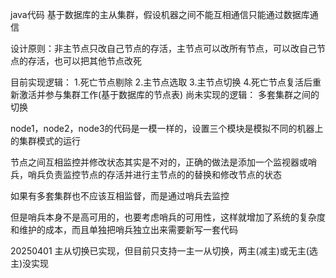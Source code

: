 java代码
基于数据库的主从集群，假设机器之间不能互相通信只能通过数据库通信

设计原则：非主节点只改自己节点的存活，主节点可以改所有节点，可以改自己节点的存活，也可以把其他节点改死

目前实现逻辑：
1.死亡节点剔除
2.主节点选取
3.主节点切换
4.死亡节点复活后重新激活并参与集群工作(基于数据库的节点表)
尚未实现的逻辑：
多套集群之间的切换

node1，node2，node3的代码是一模一样的，设置三个模块是模拟不同的机器上的集群模式的运行

节点之间互相监控并修改状态其实是不对的，正确的做法是添加一个监视器或哨兵，哨兵负责监控节点的存活并进行主节点的的替换和修改节点的状态

如果有多套集群也不应该互相监督，而是通过哨兵去监控

但是哨兵本身不是高可用的，也要考虑哨兵的可用性，这样就增加了系统的复杂度和维护的成本，而且单独把哨兵独立出来需要新写一套代码


20250401
主从切换已实现，但目前只支持一主一从切换，两主(减主)或无主(选主)没实现